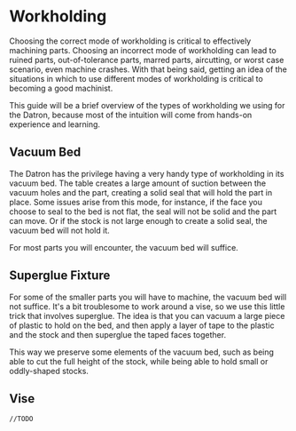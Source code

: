 # Workholding

Choosing the correct mode of workholding is critical to effectively machining parts. Choosing an incorrect mode of workholding can lead to ruined parts, out-of-tolerance parts, marred parts, aircutting, or worst case scenario, even machine crashes. With that being said, getting an idea of the situations in which to use different modes of workholding is critical to becoming a good machinist.

This guide will be a brief overview of the types of workholding we using for the Datron, because most of the intuition will come from hands-on experience and learning.

## Vacuum Bed

The Datron has the privilege having a very handy type of workholding in its vacuum bed. The table creates a large amount of suction between the vacuum holes and the part, creating a solid seal that will hold the part in place. Some issues arise from this mode, for instance, if the face you choose to seal to the bed is not flat, the seal will not be solid and the part can move. Or if the stock is not large enough to create a solid seal, the vacuum bed will not hold it.

For most parts you will encounter, the vacuum bed will suffice.

## Superglue Fixture

For some of the smaller parts you will have to machine, the vacuum bed will not suffice. It's a bit troublesome to work around a vise, so we use this little trick that involves superglue. The idea is that you can vacuum a large piece of plastic to hold on the bed, and then apply a layer of tape to the plastic and the stock and then superglue the taped faces together.

This way we preserve some elements of the vacuum bed, such as being able to cut the full height of the stock, while being able to hold small or oddly-shaped stocks.

## Vise

`//TODO`
